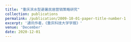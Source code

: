 ```yaml
---
title: "重庆滨水型避暑民居营销策略研究"
collection: publications
permalink: /publication/2009-10-01-paper-title-number-1
excerpt: '通讯作者，《重庆科技大学学报》'
venue: 'December'
date: 2020-12-01
---
```

